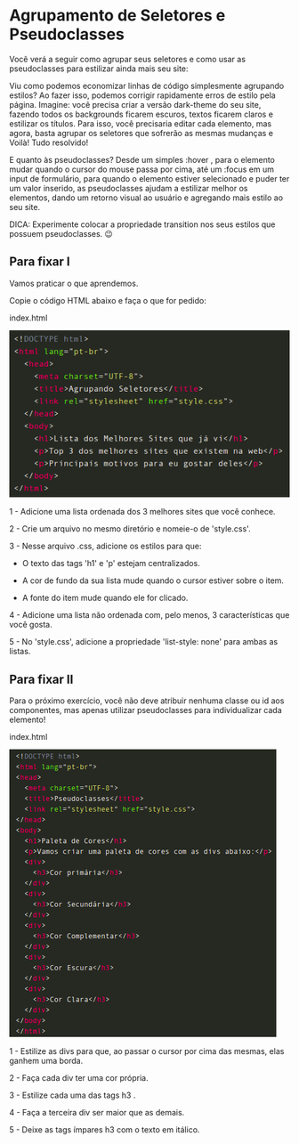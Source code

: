 # Agrupamento de Seletores e Pseudoclasses

Você verá a seguir como agrupar seus seletores e como usar as pseudoclasses para estilizar ainda mais seu site:

Viu como podemos economizar linhas de código simplesmente agrupando estilos? Ao fazer isso, podemos corrigir rapidamente erros de estilo pela página. Imagine: você precisa criar a versão dark-theme do seu site, fazendo todos os backgrounds ficarem escuros, textos ficarem claros e estilizar os títulos. Para isso, você precisaria editar cada elemento, mas agora, basta agrupar os seletores que sofrerão as mesmas mudanças e Voilà! Tudo resolvido!

E quanto às pseudoclasses? Desde um simples :hover , para o elemento mudar quando o cursor do mouse passa por cima, até um :focus em um input de formulário, para quando o elemento estiver selecionado e puder ter um valor inserido, as pseudoclasses ajudam a estilizar melhor os elementos, dando um retorno visual ao usuário e agregando mais estilo ao seu site.

DICA: Experimente colocar a propriedade transition nos seus estilos que possuem pseudoclasses. 😉

## Para fixar I

Vamos praticar o que aprendemos.

Copie o código HTML abaixo e faça o que for pedido:

index.html

![](./exemplo-index.png)

1 - Adicione uma lista ordenada dos 3 melhores sites que você conhece.

2 - Crie um arquivo no mesmo diretório e nomeie-o de 'style.css'.

3 - Nesse arquivo .css, adicione os estilos para que:

- O texto das tags 'h1' e 'p' estejam centralizados.

- A cor de fundo da sua lista mude quando o cursor estiver sobre o item.

- A fonte do item mude quando ele for clicado.

4 - Adicione uma lista não ordenada com, pelo menos, 3 características que você gosta.

5 - No 'style.css', adicione a propriedade 'list-style: none' para ambas as listas.

## Para fixar II

Para o próximo exercício, você não deve atribuir nenhuma classe ou id aos componentes, mas apenas utilizar pseudoclasses para individualizar cada elemento!

index.html

![](./exemplo-index-2.png)

1 - Estilize as divs para que, ao passar o cursor por cima das mesmas, elas ganhem uma borda.

2 - Faça cada div ter uma cor própria.

3 - Estilize cada uma das tags h3 .

4 - Faça a terceira div ser maior que as demais.

5 - Deixe as tags ímpares h3 com o texto em itálico.

